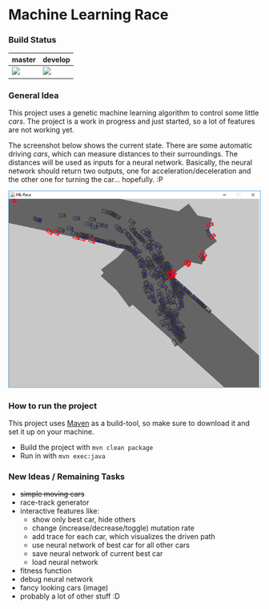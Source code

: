 # Machine Learning Race

### Build Status

| master | develop |
|--------|---------|
| ![](https://travis-ci.com/Thommynator/MachineLearningRace.svg?branch=master) | ![](https://travis-ci.com/Thommynator/MachineLearningRace.svg?branch=develop) |

### General Idea
This project uses a genetic machine learning algorithm to control some
little _cars_. The project is a work in progress and just started, so
a lot of features are not working yet.

The screenshot below shows the current state. There are some automatic
driving _cars_, which can measure distances to their
surroundings. The distances will be used as inputs for a neural network.
Basically, the neural network should return two outputs, one for
acceleration/deceleration and the other one for turning the car...
hopefully. :P

![](src/main/resources/demo.png)

### How to run the project
This project uses [Maven](http://maven.apache.org/) as a build-tool, so
make sure to download it and set it up on your machine.
* Build the project with `mvn clean package`
* Run in with `mvn exec:java`

### New Ideas / Remaining Tasks

* ~~simple moving cars~~
* race-track generator
* interactive features like:
    * show only best car, hide others
    * change (increase/decrease/toggle) mutation rate
    * add trace for each car, which visualizes the driven path
    * use neural network of best car for all other cars
    * save neural network of current best car
    * load neural network
* fitness function
* debug neural network
* fancy looking cars (image)
* probably a lot of other stuff :D

